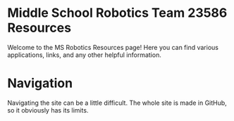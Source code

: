 # Middle School Robotics Team 23586 Resources

Welcome to the MS Robotics Resources page! Here you can find various applications, links, and any other helpful information.

# Navigation
Navigating the site can be a little difficult. The whole site is made in GitHub, so it obviously has its limits.

